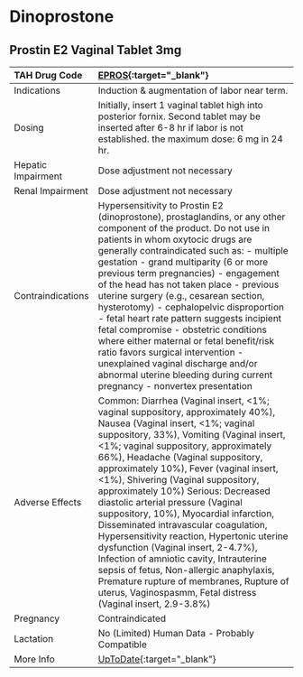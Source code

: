 # Dinoprostone

## Prostin E2 Vaginal Tablet 3mg

| TAH Drug Code      | [EPROS](https://www.tahsda.org.tw/drugs/hissearch.php?drug_code=EPROS){:target="_blank"}                                                                                                                                                                                                                                                                                                                                                                                                                                                                                                                                                                                                                                                                                          |
|:-------------------|:----------------------------------------------------------------------------------------------------------------------------------------------------------------------------------------------------------------------------------------------------------------------------------------------------------------------------------------------------------------------------------------------------------------------------------------------------------------------------------------------------------------------------------------------------------------------------------------------------------------------------------------------------------------------------------------------------------------------------------------------------------------------------------|
| Indications        | Induction & augmentation of labor near term.                                                                                                                                                                                                                                                                                                                                                                                                                                                                                                                                                                                                                                                                                                                                      |
| Dosing             | Initially, insert 1 vaginal tablet high into posterior fornix. Second tablet may be inserted after 6-8 hr if labor is not established. the maximum dose: 6 mg in 24 hr.                                                                                                                                                                                                                                                                                                                                                                                                                                                                                                                                                                                                           |
| Hepatic Impairment | Dose adjustment not necessary                                                                                                                                                                                                                                                                                                                                                                                                                                                                                                                                                                                                                                                                                                                                                     |
| Renal Impairment   | Dose adjustment not necessary                                                                                                                                                                                                                                                                                                                                                                                                                                                                                                                                                                                                                                                                                                                                                     |
| Contraindications  | Hypersensitivity to Prostin E2 (dinoprostone), prostaglandins, or any other component of the product. Do not use in patients in whom oxytocic drugs are generally contraindicated such as: - multiple gestation - grand multiparity (6 or more previous term pregnancies) - engagement of the head has not taken place - previous uterine surgery (e.g., cesarean section, hysterotomy) - cephalopelvic disproportion - fetal heart rate pattern suggests incipient fetal compromise - obstetric conditions where either maternal or fetal benefit/risk ratio favors surgical intervention - unexplained vaginal discharge and/or abnormal uterine bleeding during current pregnancy - nonvertex presentation                                                                     |
| Adverse Effects    | Common: Diarrhea (Vaginal insert, <1%; vaginal suppository, approximately 40%), Nausea (Vaginal insert, <1%; vaginal suppository, 33%), Vomiting (Vaginal insert, <1%; vaginal suppository, approximately 66%), Headache (Vaginal suppository, approximately 10%), Fever (vaginal insert, <1%), Shivering (Vaginal suppository, approximately 10%) Serious: Decreased diastolic arterial pressure (Vaginal suppository, 10%), Myocardial infarction, Disseminated intravascular coagulation, Hypersensitivity reaction, Hypertonic uterine dysfunction (Vaginal insert, 2-4.7%), Infection of amniotic cavity, Intrauterine sepsis of fetus, Non-allergic anaphylaxis, Premature rupture of membranes, Rupture of uterus, Vaginospasmm, Fetal distress (Vaginal insert, 2.9-3.8%) |
| Pregnancy          | Contraindicated                                                                                                                                                                                                                                                                                                                                                                                                                                                                                                                                                                                                                                                                                                                                                                   |
| Lactation          | No (Limited) Human Data - Probably Compatible                                                                                                                                                                                                                                                                                                                                                                                                                                                                                                                                                                                                                                                                                                                                     |
| More Info          | [UpToDate](https://www.uptodate.com/contents/dinoprostone-drug-information){:target="_blank"}                                                                                                                                                                                                                                                                                                                                                                                                                                                                                                                                                                                                                                                                                     |

